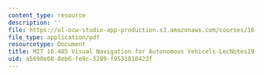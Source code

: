 ```yaml
---
content_type: resource
description: ''
file: https://ol-ocw-studio-app-production.s3.amazonaws.com/courses/16-485-visual-navigation-for-autonomous-vehicles-vnav-fall-2020/a5690e088eb6fe9c3289f9531818423f_MIT16_485F20_lec19.pdf
file_type: application/pdf
resourcetype: Document
title: MIT 16.485 Visual Navigation for Autonomous Vehicels-LecNotes19
uid: a5690e08-8eb6-fe9c-3289-f9531818423f
---
```

